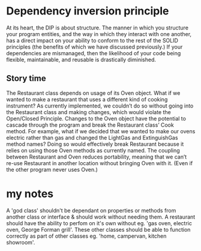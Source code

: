 # Dependency inversion principle

At its heart, the DIP is about structure. The manner in which you structure your program entities, and the way in which they interact with one another, has a direct impact on your ability to conform to the rest of the SOLID principles (the benefits of which we have discussed previously.) If your dependencies are mismanaged, then the likelihood of your code being flexible, maintainable, and reusable is drastically diminished.

## Story time

The Restaurant class depends on usage of its Oven object. What if we wanted to make a restaurant that uses a different kind of cooking instrument? As currently implemented, we couldn’t do so without going into the Restaurant class and making changes, which would violate the Open/Closed Principle.
    Changes to the Oven object have the potential to cascade through the program and break the Restaurant class’ Cook method. For example, what if we decided that we wanted to make our ovens electric rather than gas and changed the LightGas and ExtinguishGas method names? Doing so would effectively break Restaurant because it relies on using those Oven methods as currently named.
    The coupling between Restaurant and Oven reduces portability, meaning that we can’t re-use Restaurant in another location without bringing Oven with it. (Even if the other program never uses Oven.)



# my notes

A 'god class' shouldn't be dependant on properties or methods from another class or interface & should work without needing them.
A restaurant should have the ability to perfom on it's own without eg. 'gas oven, electric oven, George Forman grill'.
These other classes should be able to function correctly as part of other classes eg. 'home, campervan, kitchen showroom'.